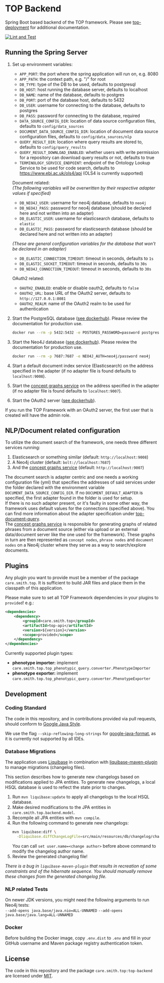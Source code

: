 # TOP Backend

Spring Boot based backend of the TOP framework. Please see [top-deployment](https://onto-med.github.io/top-deployment)
for additional documentation.

[![Lint and Test](https://github.com/Onto-Med/top-backend/actions/workflows/lint-and-test.yml/badge.svg)](https://github.com/Onto-Med/top-backend/actions/workflows/lint-and-test.yml)

## Running the Spring Server

1. Set up environment variables:
    * `APP_PORT`: the port where the spring application will run on, e.g. 8080
    * `APP_PATH`: the context path, e.g. "/" for root
    * `DB_TYPE`: type of the DB to be used, defaults to postgresql
    * `DB_HOST`: host running the database server, defaults to localhost
    * `DB_NAME`: name of the database, defaults to postgres
    * `DB_PORT`: port of the database host, defaults to 5432
    * `DB_USER`: username for connecting to the database, defaults to postgres
    * `DB_PASS`: password for connecting to the database, required
    * `DATA_SOURCE_CONFIG_DIR`: location of data source configuration files, defaults to `config/data_sources`
    * `DOCUMENT_DATA_SOURCE_CONFIG_DIR`: location of document data source configuration files, defaults to `config/data_sources/nlp`
    * `QUERY_RESULT_DIR`: location where query results are stored to, defaults to `config/query_results`
    * `QUERY_RESULT_DOWNLOAD_ENABLED`: whether users with write permission for a repository can download query results
      or not, defaults to true
    * `TERMINOLOGY_SERVICE_ENDPOINT`: endpoint of the Ontology Lookup Service to be used for code search, defaults
      to https://www.ebi.ac.uk/ols4/api (OLS4 is currently supported)  

   Document related:  
   *(The following variables will be overwritten by their respective adapter values if specified)*  
    * `DB_NEO4J_USER`: username for neo4j database, defaults to `neo4j`
    * `DB_NEO4J_PASS`: password for neo4j database (should be declared here and not written into an adapter)
    * `DB_ELASTIC_USER`: username for elasticsearch database, defaults to `elastic`
    * `DB_ELASTIC_PASS`: password for elasticsearch database (should be declared here and not written into an adapter)

   *(These are general configuration variables for the database that won't be declared in an adapter)*  
    * `DB_ELASTIC_CONNECTION_TIMEOUT`: timeout in seconds, defaults to `1s`
    * `DB_ELASTIC_SOCKET_TIMEOUT`: timeout in seconds, defaults to `30s`
    * `DB_NEO4J_CONNECTION_TIMEOUT`: timeout in seconds, defaults to `30s`  

   OAuth2 related:
    * `OAUTH2_ENABLED`: enable or disable oauth2, defaults to `false`
    * `OAUTH2_URL`: base URL of the OAuth2 server, defaults to `http://127.0.0.1:8081`
    * `OAUTH2_REALM`: name of the OAuth2 realm to be used for authentication
2. Start the PostgreSQL database ([see dockerhub](https://hub.docker.com/_/postgres)). Please review the documentation
   for production use.
    ```sh
    docker run --rm -p 5432:5432 -e POSTGRES_PASSWORD=password postgres
    ```
3. Start the Neo4J database ([see dockerhub](https://hub.docker.com/_/neo4j)). Please review the documentation for
   production use.
    ```sh
    docker run --rm -p 7687:7687 -e NEO4J_AUTH=neo4j/password neo4j
    ```
4. Start a default document index service (Elasticsearch) on the address specified in the adapter (if no adapter file is found defaults to `localhost:9008`).

5. Start the [concept graphs service](https://github.com/Onto-Med/concept-graphs) on the address specified in the adapter (if no adapter file is found defaults to `localhost:9007`).

6. Start the OAuth2 server ([see dockerhub](https://hub.docker.com/r/bitnami/keycloak)).

If you run the TOP Framework with an OAuth2 server, the first user that is created will have the admin role.

## NLP/Document related configuration

To utilize the document search of the framework, one needs three different services running: 
1. Elasticsearch or something similar (default: `http://localhost:9008`)
2. A Neo4j cluster (default: `bolt://localhost:7687`)
3. And the [concept graphs service](https://github.com/Onto-Med/concept-graphs) (default: `http://localhost:9007`)

The document search is adapter centric and one needs a working configuration file (yml) that specifies the addresses of said services
under the folder declared with the environment variable `DOCUMENT_DATA_SOURCE_CONFIG_DIR`.
If no `DOCUMENT_DEFAULT_ADAPTER` is specified, the first adapter found in the folder is used for setup.  
If there is no such adapter present, or it's faulty in some other way, the framework uses default values for the connections (specified above).
You can find more information about the adapter specification under [top-document-query](https://github.com/Onto-Med/top-document-query).  
The [concept graphs service](https://github.com/Onto-Med/concept-graphs) is responsible for generating graphs of related phrases from a document source (either via upload or an external data/document server like the one used for the framework).
These graphs in turn are then represented as `concept nodes`, `phrase nodes` and `document nodes` on a Neo4j cluster where they serve as a way to search/explore documents.  

## Plugins

Any plugin you want to provide must be a member of the package `care.smith.top`.
It is sufficient to build JAR files and place them in the classpath of this application.

Please make sure to set all TOP Framework dependencies in your plugins to `provided`! e.g.:

```xml
<dependencies>
    <dependency>
        <groupId>care.smith.top</groupId>
        <artifactId>top-api</artifactId>
        <version>${version}</version>
        <scope>provided</scope>
    </dependency>
</dependencies>
```

Currently supported plugin types:

* **phenotype importer:** implement `care.smith.top.top_phenotypic_query.converter.PhenotypeImporter`
* **phenotype exporter:** implement `care.smith.top.top_phenotypic_query.converter.PhenotypeExporter`

## Development

### Coding Standard

The code in this repository, and in contributions provided via pull requests, should conform
to [Google Java Style](https://google.github.io/styleguide/javaguide.html).

We use the flag `--skip-reflowing-long-strings` for [google-java-format](https://github.com/google/google-java-format),
as it is currently not supported by all IDEs.

### Database Migrations

The application uses [Liquibase](https://www.liquibase.org) in combination with
[liquibase-maven-plugin](https://docs.liquibase.com/tools-integrations/maven/home.html) to manage migrations (changelog
files).

This section describes how to generate new changelogs based on modifications applied to JPA entities.
To generate new changelogs, a local HSQL database is used to reflect the state prior to changes.

1. Run `mvn liquibase:update` to apply all changelogs to the local HSQL database.
2. Make desired modifications to the JPA entities in `care.smith.top.backend.model`.
3. Recompile all JPA entities with `mvn compile`.
4. Run the following command to generate new changelogs:
   ```sh
   mvn liquibase:diff \
     -Dliquibase.diffChangeLogFile=src/main/resources/db/changelog/changesets/<timestamp>-<changelog name>.yaml
   ```
   You can call `set user.name=<change author>` before above command to modify the changelog author name.
5. Review the generated changelog file!

*There is a bug in `liquibase-maven-plugin` that results in recreation of some constraints and of the hibernate
sequence.
You should manually remove these changes from the generated changelog file.*

### NLP related Tests

On newer JDK versions, you might need the following arguments to run Neo4j tests:  
`--add-opens java.base/java.nio=ALL-UNNAMED`
`--add-opens java.base/java.lang=ALL-UNNAMED`

### Docker

Before building the Docker image, copy `.env.dist` to `.env` and fill in your GitHub username and Maven package registry authentication token.

## License

The code in this repository and the package `care.smith.top:top-backend` are licensed under [MIT](LICENSE).
